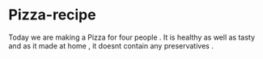 # Pizza-recipe

Today we are making a Pizza for four people . 
It is healthy as well as tasty and as it made at home , it doesnt contain any preservatives .